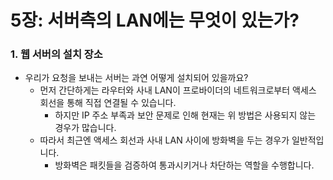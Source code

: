 # 5장: 서버측의 LAN에는 무엇이 있는가?

### 1. 웹 서버의 설치 장소

- 우리가 요청을 보내는 서버는 과연 어떻게 설치되어 있을까요?
    - 먼저 간단하게는 라우터와 사내 LAN이 프로바이더의 네트워크로부터 액세스 회선을 통해 직접 연결될 수 있습니다.
        - 하지만 IP 주소 부족과 보안 문제로 인해 현재는 위 방법은 사용되지 않는 경우가 많습니다.
    - 따라서 최근엔 액세스 회선과 사내 LAN 사이에 방화벽을 두는 경우가 일반적입니다.
        - 방화벽은 패킷들을 검증하여 통과시키거나 차단하는 역할을 수행합니다.

